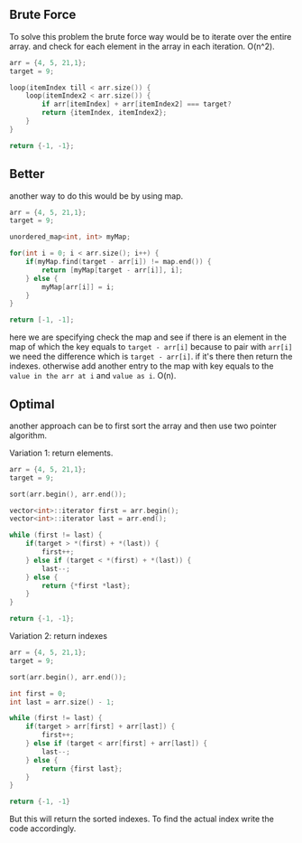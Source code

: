 ## Brute Force
To solve this problem the brute force way would be to iterate over the entire array.
and check for each element in the array in each iteration. O(n^2).

```cpp
arr = {4, 5, 21,1};
target = 9;

loop(itemIndex till < arr.size()) {
	loop(itemIndex2 < arr.size()) {
		if arr[itemIndex] + arr[itemIndex2] === target?
		return {itemIndex, itemIndex2};
	}
}

return {-1, -1};
```
## Better
another way to do this would be by using map.
```cpp
arr = {4, 5, 21,1};
target = 9;

unordered_map<int, int> myMap;

for(int i = 0; i < arr.size(); i++) {
	if(myMap.find(target - arr[i]) != map.end()) {
		return [myMap[target - arr[i]], i];
	} else {
		myMap[arr[i]] = i;
	}
}

return [-1, -1];
```

here we are specifying
	check the map and see if there is an element in the map of which the key equals to `target - arr[i]` because to pair with `arr[i]` we need the difference which is `target - arr[i]`. if it's there then return the indexes. 
	otherwise add another entry to the map with key equals to the `value in the arr at i` and `value as i`. O(n).
## Optimal
another approach can be to first sort the array and then use two pointer algorithm.

Variation 1: return elements.
```cpp
arr = {4, 5, 21,1};
target = 9;

sort(arr.begin(), arr.end());

vector<int>::iterator first = arr.begin();
vector<int>::iterator last = arr.end();

while (first != last) {
	if(target > *(first) + *(last)) {
		first++;
	} else if (target < *(first) + *(last)) {
		last--;
	} else {
		return {*first *last};
	}
}

return {-1, -1};
```


Variation 2: return indexes
```cpp
arr = {4, 5, 21,1};
target = 9;

sort(arr.begin(), arr.end());

int first = 0;
int last = arr.size() - 1;

while (first != last) {
	if(target > arr[first] + arr[last]) {
		first++;
	} else if (target < arr[first] + arr[last]) {
		last--;
	} else {
		return {first last};
	}
}

return {-1, -1}
```

But this will return the sorted indexes. To find the actual index write the code accordingly.

